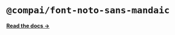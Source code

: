 # `@compai/font-noto-sans-mandaic`

[**Read the docs &rarr;**](https://components.ai/docs/typefaces/noto-sans-mandaic)
